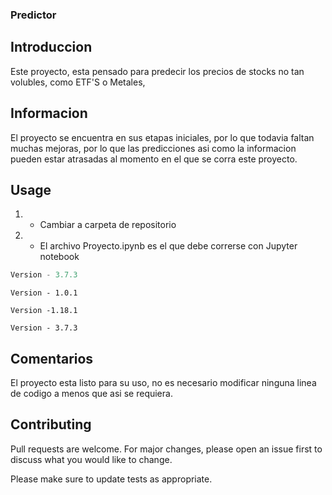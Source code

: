 ### Predictor

## Introduccion
Este proyecto, esta pensado para predecir los precios de stocks no tan volubles, como ETF'S o Metales, 

## Informacion
El proyecto se encuentra en sus etapas iniciales, por lo que todavia faltan muchas mejoras, por lo que las predicciones asi como la informacion pueden estar atrasadas al momento en el que se corra este proyecto.


## Usage

1. - Cambiar a carpeta de repositorio
2. - El archivo Proyecto.ipynb es el que debe correrse con Jupyter notebook
```python
Version - 3.7.3
```
```Pandas
Version - 1.0.1
```
```Numpy
Version -1.18.1
```
```Jupyter Notebook
Version - 3.7.3
```
## Comentarios
El proyecto esta listo para su uso, no es necesario modificar ninguna linea de codigo a menos que asi se requiera.

## Contributing
Pull requests are welcome. For major changes, please open an issue first to discuss what you would like to change.

Please make sure to update tests as appropriate.
